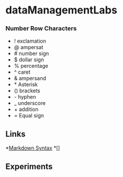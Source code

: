 # dataManagementLabs

### Number Row Characters ###
* !  exclamation 
* @  ampersat
* \# number sign
* $  dollar sign
* %  percentage
* ^  caret
* &  ampersand 
* \* Asterisk
* () brackets
* \- hyphen
* \_ underscore
* \+ addition
* \= Equal sign

## Links ##
*[Markdown Syntax](https://www.markdownguide.org/basic-syntax/)
*[]

## Experiments ##



